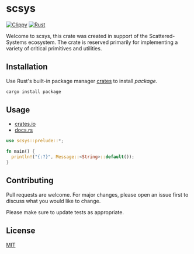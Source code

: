 # scsys

[![Clippy](https://github.com/Scattered-Systems/scsys/actions/workflows/clippy.yml/badge.svg)](https://github.com/Scattered-Systems/scsys/actions/workflows/clippy.yml)
[![Rust](https://github.com/Scattered-Systems/scsys/actions/workflows/rust.yml/badge.svg)](https://github.com/Scattered-Systems/scsys/actions/workflows/rust.yml)

Welcome to scsys, this crate was created in support of the Scattered-Systems ecosystem. The crate is reserved primarily for implementing a variety of critical primitives and utilities.

## Installation

Use Rust's built-in package manager [crates](https://crates.io/crates/package) to install *package*.

```bash
cargo install package
```

## Usage

- [crates.io](https://crates.io/crates/scsys)
- [docs.rs](https://docs.rs/scsys)

```rust
use scsys::prelude::*;

fn main() {
  println!("{:?}", Message::<String>::default());
}
```

## Contributing

Pull requests are welcome. For major changes, please open an issue first
to discuss what you would like to change.

Please make sure to update tests as appropriate.

## License

[MIT](https://choosealicense.com/licenses/mit/)